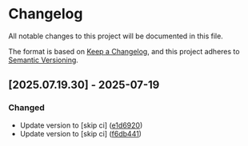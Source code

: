 # Changelog

All notable changes to this project will be documented in this file.

The format is based on [Keep a Changelog](https://keepachangelog.com/en/1.0.0/),
and this project adheres to [Semantic Versioning](https://semver.org/spec/v2.0.0.html).

## [2025.07.19.30] - 2025-07-19

### Changed

* Update version to  [skip ci] ([e1d6920](https://github.com/N6REJ/mod_bearslivesearch/commit/e1d6920))
* Update version to  [skip ci] ([f6db441](https://github.com/N6REJ/mod_bearslivesearch/commit/f6db441))

